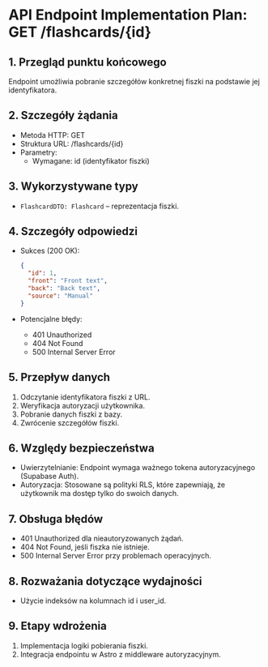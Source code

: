 # API Endpoint Implementation Plan: GET /flashcards/{id}

## 1. Przegląd punktu końcowego

Endpoint umożliwia pobranie szczegółów konkretnej fiszki na podstawie jej identyfikatora.

## 2. Szczegóły żądania

- Metoda HTTP: GET
- Struktura URL: /flashcards/{id}
- Parametry:
  - Wymagane: id (identyfikator fiszki)

## 3. Wykorzystywane typy

- `FlashcardDTO: Flashcard` – reprezentacja fiszki.

## 4. Szczegóły odpowiedzi

- Sukces (200 OK):

  ```json
  {
    "id": 1,
    "front": "Front text",
    "back": "Back text",
    "source": "Manual"
  }
  ```

- Potencjalne błędy:
  - 401 Unauthorized
  - 404 Not Found
  - 500 Internal Server Error

## 5. Przepływ danych

1. Odczytanie identyfikatora fiszki z URL.
2. Weryfikacja autoryzacji użytkownika.
3. Pobranie danych fiszki z bazy.
4. Zwrócenie szczegółów fiszki.

## 6. Względy bezpieczeństwa

- Uwierzytelnianie: Endpoint wymaga ważnego tokena autoryzacyjnego (Supabase Auth).
- Autoryzacja: Stosowane są polityki RLS, które zapewniają, że użytkownik ma dostęp tylko do swoich danych.

## 7. Obsługa błędów

- 401 Unauthorized dla nieautoryzowanych żądań.
- 404 Not Found, jeśli fiszka nie istnieje.
- 500 Internal Server Error przy problemach operacyjnych.

## 8. Rozważania dotyczące wydajności

- Użycie indeksów na kolumnach id i user_id.

## 9. Etapy wdrożenia

1. Implementacja logiki pobierania fiszki.
2. Integracja endpointu w Astro z middleware autoryzacyjnym.
